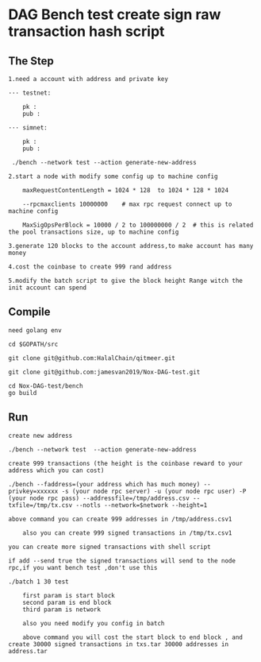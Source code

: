 # DAG Bench test create sign raw transaction hash script

## The Step

    1.need a account with address and private key

    ··· testnet:

        pk :
        pub :

    ··· simnet:

        pk :
        pub :
        
     ./bench --network test --action generate-new-address

    2.start a node with modify some config up to machine config

        maxRequestContentLength = 1024 * 128  to 1024 * 128 * 1024

        --rpcmaxclients 10000000    # max rpc request connect up to machine config

        MaxSigOpsPerBlock = 10000 / 2 to 100000000 / 2  # this is related the pool transactions size, up to machine config

    3.generate 120 blocks to the account address,to make account has many money

    4.cost the coinbase to create 999 rand address

    5.modify the batch script to give the block height Range witch the init account can spend

## Compile
    need golang env
    
    cd $GOPATH/src
    
    git clone git@github.com:HalalChain/qitmeer.git
    
    git clone git@github.com:jamesvan2019/Nox-DAG-test.git
    
    cd Nox-DAG-test/bench
    go build
    
## Run
    create new address 
    
    ./bench --network test  --action generate-new-address
    
    create 999 transactions (the height is the coinbase reward to your address which you can cost)
    
    ./bench --faddress=(your address which has much money) --privkey=xxxxxx -s (your node rpc server) -u (your node rpc user) -P (your node rpc pass) --addressfile=/tmp/address.csv --txfile=/tmp/tx.csv --notls --network=$network --height=1
    
    above command you can create 999 addresses in /tmp/address.csv1
    
        also you can create 999 signed transactions in /tmp/tx.csv1
        
    you can create more signed transactions with shell script
    
    if add --send true the signed transactions will send to the node rpc,if you want bench test ,don't use this
    
    ./batch 1 30 test
    
        first param is start block 
        second param is end block 
        third param is network
        
        also you need modify you config in batch
        
        above command you will cost the start block to end block , and create 30000 signed transactions in txs.tar 30000 addresses in address.tar
        
   
    